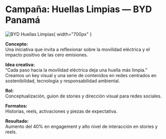 # Campaña: Huellas Limpias — BYD Panamá

![BYD Huellas Limpias](../recursos/assets/byd/huellas1.jpg){ width="700px" }

**Concepto:**  
Una iniciativa que invita a reflexionar sobre la movilidad eléctrica y el impacto positivo de las cero emisiones.

**Idea creativa:**  
“Cada paso hacia la movilidad eléctrica deja una huella más limpia.”  
Creamos un key visual y una serie de contenidos en redes centrados en sostenibilidad, tecnología y responsabilidad ambiental.

**Rol:**  
Conceptualización, guion de stories y dirección visual para redes sociales.

**Formatos:**  
Historias, reels, activaciones y piezas de expectativa.

**Resultado:**  
Aumento del 40% en engagement y alto nivel de interacción en stories y reels.
